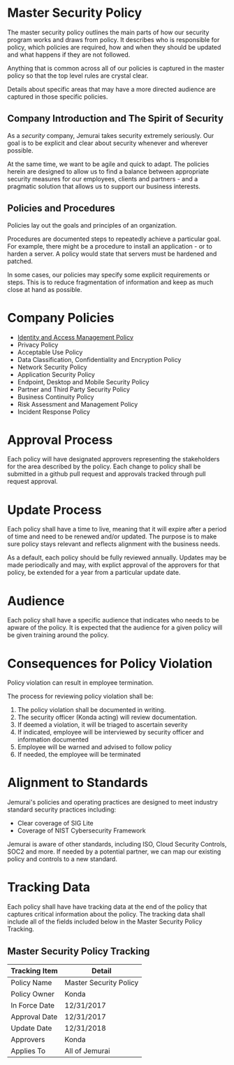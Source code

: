 # Master Security Policy
The master security policy outlines the main parts of how our security program works and draws from policy.  It describes who is responsible for policy, which policies are required, how and when they should be updated and what happens if they are not followed.

Anything that is common across all of our policies is captured in the master policy so that the top level rules are crystal clear.

Details about specific areas that may have a more directed audience are captured in those specific policies.

## Company Introduction and The Spirit of Security
As a *security* company, Jemurai takes security extremely seriously.  Our goal is to be explicit and clear about security whenever and wherever possible.

At the same time, we want to be agile and quick to adapt.  The policies herein are designed to allow us to find a balance between appropriate security measures for our employees, clients and partners - and a pragmatic solution that allows us to support our business interests.

## Policies and Procedures
Policies lay out the goals and principles of an organization.

Procedures are documented steps to repeatedly achieve a particular goal.  For example, there might be a procedure to install an application - or to harden a server.  A policy would state that servers must be hardened and patched.

In some cases, our policies may specify some explicit requirements or steps.  This is to reduce fragmentation of information and keep as much close at hand as possible.

# Company Policies

* [Identity and Access Management Policy](policies/IAM_Policy.md)
* Privacy Policy
* Acceptable Use Policy
* Data Classification, Confidentiality and Encryption Policy
* Network Security Policy
* Application Security Policy
* Endpoint, Desktop and Mobile Security Policy
* Partner and Third Party Security Policy
* Business Continuity Policy
* Risk Assessment and Management Policy
* Incident Response Policy

# Approval Process
Each policy will have designated approvers representing the stakeholders for the area described by the policy.  Each change to policy shall be submitted in a github pull request and approvals tracked through pull request approval.

# Update Process
Each policy shall have a time to live, meaning that it will expire after a period of time and need to be renewed and/or updated.  The purpose is to make sure policy stays relevant and reflects alignment with the business needs.

As a default, each policy should be fully reviewed annually.  Updates may be made periodically and may, with explict approval of the approvers for that policy, be extended for a year from a particular update date.

# Audience
Each policy shall have a specific audience that indicates who needs to be apware of the policy.  It is expected that the audience for a given policy will be given training around the policy.

# Consequences for Policy Violation
Policy violation can result in employee termination.

The process for reviewing policy violation shall be:
1. The policy violation shall be documented in writing.
1. The security officer (Konda acting) will review documentation.
1. If deemed a violation, it will be triaged to ascertain severity
1. If indicated, employee will be interviewed by security officer and information documented
1. Employee will be warned and advised to follow policy
1. If needed, the employee will be terminated

# Alignment to Standards
Jemurai's policies and operating practices are designed to meet industry standard security practices including:
* Clear coverage of SIG Lite
* Coverage of NIST Cybersecurity Framework

Jemurai is aware of other standards, including ISO, Cloud Security Controls, SOC2 and more.  If needed by a potential partner, we can map our existing policy and controls to a new standard.

# Tracking Data
Each policy shall have have tracking data at the end of the policy that captures critical information about the policy.  The tracking data shall include all of the fields included below in the Master Security Policy Tracking.

## Master Security Policy Tracking

| Tracking Item   | Detail |
|-----------------|--------|
| Policy Name     | Master Security Policy |
| Policy Owner    | Konda  |
| In Force Date   | 12/31/2017 |
| Approval Date   | 12/31/2017 |
| Update Date     | 12/31/2018 |
| Approvers       | Konda |
| Applies To      | All of Jemurai |


